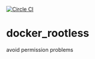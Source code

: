 [![Circle CI](https://circleci.com/gh/brownman/docker_rootless.svg?style=svg)](https://circleci.com/gh/brownman/docker_rootless)

docker_rootless
===============

avoid permission problems
